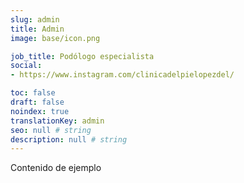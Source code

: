 ```yaml
---
slug: admin
title: Admin
image: base/icon.png

job_title: Podólogo especialista
social:
- https://www.instagram.com/clinicadelpielopezdel/

toc: false
draft: false
noindex: true
translationKey: admin
seo: null # string
description: null # string
---
```

Contenido de ejemplo